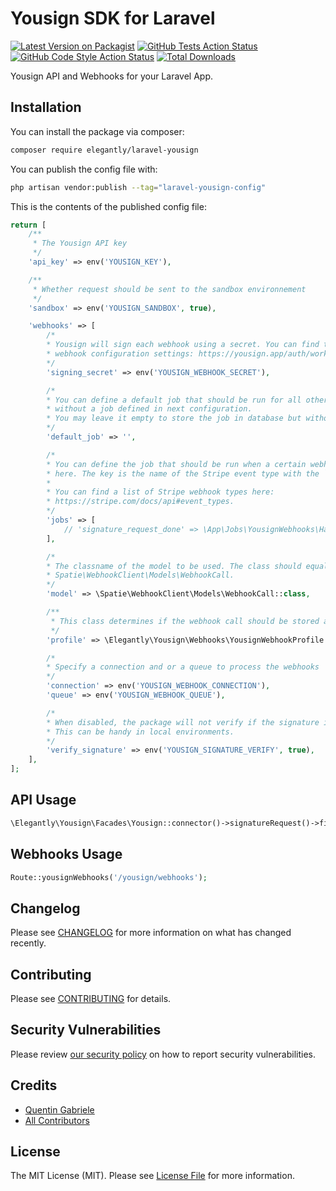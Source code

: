 # Yousign SDK for Laravel

[![Latest Version on Packagist](https://img.shields.io/packagist/v/elegantly/laravel-yousign.svg?style=flat-square)](https://packagist.org/packages/elegantly/laravel-yousign)
[![GitHub Tests Action Status](https://img.shields.io/github/actions/workflow/status/ElegantEngineeringTech/laravel-yousign/run-tests.yml?branch=main&label=tests&style=flat-square)](https://github.com/ElegantEngineeringTech/laravel-yousign/actions?query=workflow%3Arun-tests+branch%3Amain)
[![GitHub Code Style Action Status](https://img.shields.io/github/actions/workflow/status/ElegantEngineeringTech/laravel-yousign/fix-php-code-style-issues.yml?branch=main&label=code%20style&style=flat-square)](https://github.com/ElegantEngineeringTech/laravel-yousign/actions?query=workflow%3A"Fix+PHP+code+style+issues"+branch%3Amain)
[![Total Downloads](https://img.shields.io/packagist/dt/elegantly/laravel-yousign.svg?style=flat-square)](https://packagist.org/packages/elegantly/laravel-yousign)

Yousign API and Webhooks for your Laravel App.

## Installation

You can install the package via composer:

```bash
composer require elegantly/laravel-yousign
```

You can publish the config file with:

```bash
php artisan vendor:publish --tag="laravel-yousign-config"
```

This is the contents of the published config file:

```php
return [
    /**
     * The Yousign API key
     */
    'api_key' => env('YOUSIGN_KEY'),

    /**
     * Whether request should be sent to the sandbox environnement
     */
    'sandbox' => env('YOUSIGN_SANDBOX', true),

    'webhooks' => [
        /*
        * Yousign will sign each webhook using a secret. You can find the used secret at the
        * webhook configuration settings: https://yousign.app/auth/workspace/integrations/webhooks
        */
        'signing_secret' => env('YOUSIGN_WEBHOOK_SECRET'),

        /*
        * You can define a default job that should be run for all other Stripe event type
        * without a job defined in next configuration.
        * You may leave it empty to store the job in database but without processing it.
        */
        'default_job' => '',

        /*
        * You can define the job that should be run when a certain webhook hits your application
        * here. The key is the name of the Stripe event type with the `.` replaced by a `_`.
        *
        * You can find a list of Stripe webhook types here:
        * https://stripe.com/docs/api#event_types.
        */
        'jobs' => [
            // 'signature_request_done' => \App\Jobs\YousignWebhooks\HandleSignatureRequestDone::class,
        ],

        /*
        * The classname of the model to be used. The class should equal or extend
        * Spatie\WebhookClient\Models\WebhookCall.
        */
        'model' => \Spatie\WebhookClient\Models\WebhookCall::class,

        /**
         * This class determines if the webhook call should be stored and processed.
         */
        'profile' => \Elegantly\Yousign\Webhooks\YousignWebhookProfile::class,

        /*
        * Specify a connection and or a queue to process the webhooks
        */
        'connection' => env('YOUSIGN_WEBHOOK_CONNECTION'),
        'queue' => env('YOUSIGN_WEBHOOK_QUEUE'),

        /*
        * When disabled, the package will not verify if the signature is valid.
        * This can be handy in local environments.
        */
        'verify_signature' => env('YOUSIGN_SIGNATURE_VERIFY', true),
    ],
];
```

## API Usage

```php
\Elegantly\Yousign\Facades\Yousign::connector()->signatureRequest()->find('YOUSIGN_SIGNATURE_ID');
```

## Webhooks Usage

```php
Route::yousignWebhooks('/yousign/webhooks');
```

## Changelog

Please see [CHANGELOG](CHANGELOG.md) for more information on what has changed recently.

## Contributing

Please see [CONTRIBUTING](CONTRIBUTING.md) for details.

## Security Vulnerabilities

Please review [our security policy](../../security/policy) on how to report security vulnerabilities.

## Credits

-   [Quentin Gabriele](https://github.com/QuentinGab)
-   [All Contributors](../../contributors)

## License

The MIT License (MIT). Please see [License File](LICENSE.md) for more information.
